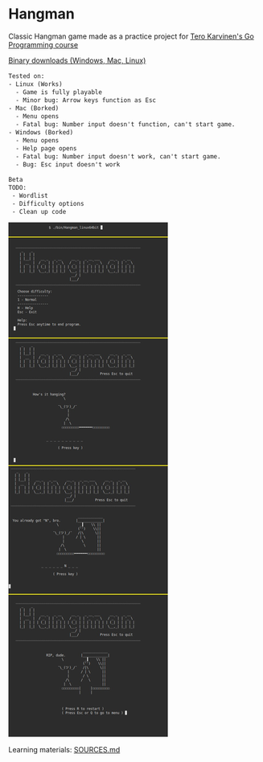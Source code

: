 # Hangman
Classic Hangman game made as a practice project for [Tero Karvinen's Go Programming course](http://terokarvinen.com/2020/go-programming-course-2020-w22/)

[Binary downloads (Windows, Mac, Linux)](bin/)  

~~~~
Tested on:
- Linux (Works)
  - Game is fully playable
  - Minor bug: Arrow keys function as Esc
- Mac (Borked)
  - Menu opens
  - Fatal bug: Number input doesn't function, can't start game.
- Windows (Borked)
  - Menu opens
  - Help page opens
  - Fatal bug: Number input doesn't work, can't start game.
  - Bug: Esc input doesn't work
~~~~

~~~~
Beta
TODO:
 - Wordlist
 - Difficulty options
 - Clean up code
~~~~

![alpha_img](img/img1.jpg)

Learning materials:
[SOURCES.md](SOURCES.md)
